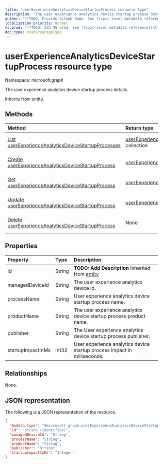 ```yaml
---
title: "userExperienceAnalyticsDeviceStartupProcess resource type"
description: "The user experience analytics device startup process details."
author: "**TODO: Provide Github Name. See [topic-level metadata reference](https://msgo.azurewebsites.net/add/document/guidelines/metadata.html#topic-level-metadata)**"
localization_priority: Normal
ms.prod: "**TODO: Add MS prod. See [topic-level metadata reference](https://msgo.azurewebsites.net/add/document/guidelines/metadata.html#topic-level-metadata)**"
doc_type: resourcePageType
---
```


# userExperienceAnalyticsDeviceStartupProcess resource type

Namespace: microsoft.graph



The user experience analytics device startup process details.


Inherits from [entity](../resources/entity.md).

## Methods
|Method|Return type|Description|
|:---|:---|:---|
|[List userExperienceAnalyticsDeviceStartupProcesses](../api/userexperienceanalyticsdevicestartupprocess-list.md)|[userExperienceAnalyticsDeviceStartupProcess](../resources/userexperienceanalyticsdevicestartupprocess.md) collection|Get a list of the [userExperienceAnalyticsDeviceStartupProcess](../resources/userexperienceanalyticsdevicestartupprocess.md) objects and their properties.|
|[Create userExperienceAnalyticsDeviceStartupProcess](../api/userexperienceanalyticsdevicestartupprocess-create.md)|[userExperienceAnalyticsDeviceStartupProcess](../resources/userexperienceanalyticsdevicestartupprocess.md)|Create a new [userExperienceAnalyticsDeviceStartupProcess](../resources/userexperienceanalyticsdevicestartupprocess.md) object.|
|[Get userExperienceAnalyticsDeviceStartupProcess](../api/userexperienceanalyticsdevicestartupprocess-get.md)|[userExperienceAnalyticsDeviceStartupProcess](../resources/userexperienceanalyticsdevicestartupprocess.md)|Read the properties and relationships of a [userExperienceAnalyticsDeviceStartupProcess](../resources/userexperienceanalyticsdevicestartupprocess.md) object.|
|[Update userExperienceAnalyticsDeviceStartupProcess](../api/userexperienceanalyticsdevicestartupprocess-update.md)|[userExperienceAnalyticsDeviceStartupProcess](../resources/userexperienceanalyticsdevicestartupprocess.md)|Update the properties of a [userExperienceAnalyticsDeviceStartupProcess](../resources/userexperienceanalyticsdevicestartupprocess.md) object.|
|[Delete userExperienceAnalyticsDeviceStartupProcess](../api/userexperienceanalyticsdevicestartupprocess-delete.md)|None|Deletes a [userExperienceAnalyticsDeviceStartupProcess](../resources/userexperienceanalyticsdevicestartupprocess.md) object.|

## Properties
|Property|Type|Description|
|:---|:---|:---|
|id|String|**TODO: Add Description** Inherited from [entity](../resources/entity.md)|
|managedDeviceId|String|The user experience analytics device id.|
|processName|String|User experience analytics device startup process name.|
|productName|String|The user experience analytics device startup process product name.|
|publisher|String|The User experience analytics device startup process publisher.|
|startupImpactInMs|Int32|User experience analytics device startup process impact in milliseconds.|

## Relationships
None.

## JSON representation
The following is a JSON representation of the resource.
<!-- {
  "blockType": "resource",
  "keyProperty": "id",
  "@odata.type": "microsoft.graph.userExperienceAnalyticsDeviceStartupProcess",
  "baseType": "microsoft.graph.entity",
  "openType": false
}
-->
``` json
{
  "@odata.type": "#microsoft.graph.userExperienceAnalyticsDeviceStartupProcess",
  "id": "String (identifier)",
  "managedDeviceId": "String",
  "processName": "String",
  "productName": "String",
  "publisher": "String",
  "startupImpactInMs": "Integer"
}
```


